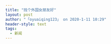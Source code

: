 ```yaml
---
title: "找个外国女朋友好"
layout: post
author: "「oyuaiqing123」 on 2020-1-11 10:29"
header-style: text
tags:
  - 新闻
---
```


<head></head>
<body>
 <br>
</body>


